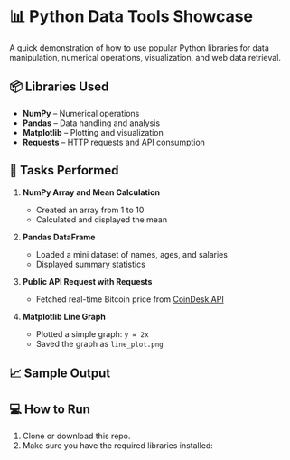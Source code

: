 # 📊 Python Data Tools Showcase

A quick demonstration of how to use popular Python libraries for data manipulation, numerical operations, visualization, and web data retrieval.

## 📦 Libraries Used

- **NumPy** – Numerical operations
- **Pandas** – Data handling and analysis
- **Matplotlib** – Plotting and visualization
- **Requests** – HTTP requests and API consumption

## 🔧 Tasks Performed

1. **NumPy Array and Mean Calculation**
   - Created an array from 1 to 10
   - Calculated and displayed the mean

2. **Pandas DataFrame**
   - Loaded a mini dataset of names, ages, and salaries
   - Displayed summary statistics

3. **Public API Request with Requests**
   - Fetched real-time Bitcoin price from [CoinDesk API](https://api.coindesk.com)

4. **Matplotlib Line Graph**
   - Plotted a simple graph: `y = 2x`
   - Saved the graph as `line_plot.png`

## 📈 Sample Output


## 💻 How to Run

1. Clone or download this repo.
2. Make sure you have the required libraries installed:

